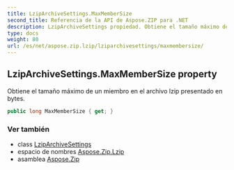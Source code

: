 ```yaml
---
title: LzipArchiveSettings.MaxMemberSize
second_title: Referencia de la API de Aspose.ZIP para .NET
description: LzipArchiveSettings propiedad. Obtiene el tamaño máximo de un miembro en el archivo lzip presentado en bytes.
type: docs
weight: 80
url: /es/net/aspose.zip.lzip/lziparchivesettings/maxmembersize/
---
```

## LzipArchiveSettings.MaxMemberSize property

Obtiene el tamaño máximo de un miembro en el archivo lzip presentado en bytes.

```csharp
public long MaxMemberSize { get; }
```

### Ver también

* class [LzipArchiveSettings](../)
* espacio de nombres [Aspose.Zip.Lzip](../../lziparchivesettings/)
* asamblea [Aspose.Zip](../../../)


